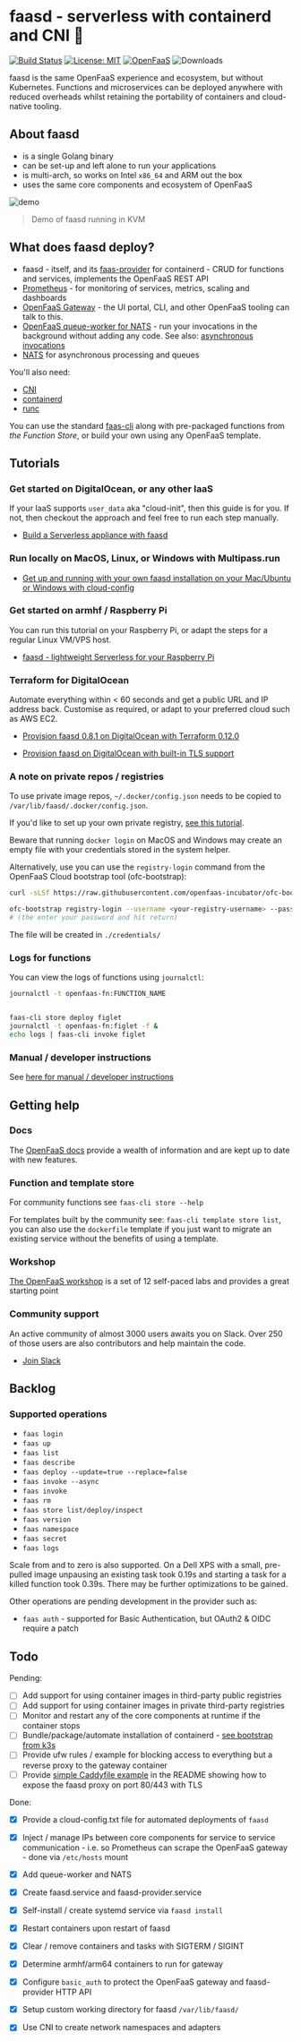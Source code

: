 # faasd - serverless with containerd and CNI  🐳

[![Build Status](https://travis-ci.com/openfaas/faasd.svg?branch=master)](https://travis-ci.com/openfaas/faasd)
[![License: MIT](https://img.shields.io/badge/License-MIT-yellow.svg)](https://opensource.org/licenses/MIT)
[![OpenFaaS](https://img.shields.io/badge/openfaas-serverless-blue.svg)](https://www.openfaas.com)
![Downloads](https://img.shields.io/github/downloads/openfaas/faasd/total)

faasd is the same OpenFaaS experience and ecosystem, but without Kubernetes. Functions and microservices can be deployed anywhere with reduced overheads whilst retaining the portability of containers and cloud-native tooling.

## About faasd

* is a single Golang binary
* can be set-up and left alone to run your applications
* is multi-arch, so works on Intel `x86_64` and ARM out the box
* uses the same core components and ecosystem of OpenFaaS

![demo](https://pbs.twimg.com/media/EPNQz00W4AEwDxM?format=jpg&name=small)

> Demo of faasd running in KVM

## What does faasd deploy?

* faasd - itself, and its [faas-provider](https://github.com/openfaas/faas-provider) for containerd - CRUD for functions and services, implements the OpenFaaS REST API
* [Prometheus](https://github.com/prometheus/prometheus) - for monitoring of services, metrics, scaling and dashboards
* [OpenFaaS Gateway](https://github.com/openfaas/faas/tree/master/gateway) - the UI portal, CLI, and other OpenFaaS tooling can talk to this.
* [OpenFaaS queue-worker for NATS](https://github.com/openfaas/nats-queue-worker) - run your invocations in the background without adding any code. See also: [asynchronous invocations](https://docs.openfaas.com/reference/triggers/#async-nats-streaming)
* [NATS](https://nats.io) for asynchronous processing and queues

You'll also need:

* [CNI](https://github.com/containernetworking/plugins)
* [containerd](https://github.com/containerd/containerd)
* [runc](https://github.com/opencontainers/runc)

You can use the standard [faas-cli](https://github.com/openfaas/faas-cli) along with pre-packaged functions from *the Function Store*, or build your own using any OpenFaaS template.

## Tutorials

### Get started on DigitalOcean, or any other IaaS

If your IaaS supports `user_data` aka "cloud-init", then this guide is for you. If not, then checkout the approach and feel free to run each step manually.

* [Build a Serverless appliance with faasd](https://blog.alexellis.io/deploy-serverless-faasd-with-cloud-init/)

### Run locally on MacOS, Linux, or Windows with Multipass.run

* [Get up and running with your own faasd installation on your Mac/Ubuntu or Windows with cloud-config](https://gist.github.com/alexellis/6d297e678c9243d326c151028a3ad7b9)

### Get started on armhf / Raspberry Pi

You can run this tutorial on your Raspberry Pi, or adapt the steps for a regular Linux VM/VPS host.

* [faasd - lightweight Serverless for your Raspberry Pi](https://blog.alexellis.io/faasd-for-lightweight-serverless/)

### Terraform for DigitalOcean

Automate everything within < 60 seconds and get a public URL and IP address back. Customise as required, or adapt to your preferred cloud such as AWS EC2.

* [Provision faasd 0.8.1 on DigitalOcean with Terraform 0.12.0](docs/bootstrap/README.md)

* [Provision faasd on DigitalOcean with built-in TLS support](docs/bootstrap/digitalocean-terraform/README.md)

### A note on private repos / registries

To use private image repos, `~/.docker/config.json` needs to be copied to `/var/lib/faasd/.docker/config.json`.

If you'd like to set up your own private registry, [see this tutorial](https://blog.alexellis.io/get-a-tls-enabled-docker-registry-in-5-minutes/).

Beware that running `docker login` on MacOS and Windows may create an empty file with your credentials stored in the system helper.

Alternatively, use you can use the `registry-login` command from the OpenFaaS Cloud bootstrap tool (ofc-bootstrap):

```bash
curl -sLSf https://raw.githubusercontent.com/openfaas-incubator/ofc-bootstrap/master/get.sh | sudo sh

ofc-bootstrap registry-login --username <your-registry-username> --password-stdin
# (the enter your password and hit return)
```
The file will be created in `./credentials/`

### Logs for functions

You can view the logs of functions using `journalctl`:

```bash
journalctl -t openfaas-fn:FUNCTION_NAME


faas-cli store deploy figlet
journalctl -t openfaas-fn:figlet -f &
echo logs | faas-cli invoke figlet
```

### Manual / developer instructions

See [here for manual / developer instructions](docs/DEV.md)

## Getting help

### Docs

The [OpenFaaS docs](https://docs.openfaas.com/) provide a wealth of information and are kept up to date with new features.

### Function and template store

For community functions see `faas-cli store --help`

For templates built by the community see: `faas-cli template store list`, you can also use the `dockerfile` template if you just want to migrate an existing service without the benefits of using a template.

### Workshop

[The OpenFaaS workshop](https://github.com/openfaas/workshop/) is a set of 12 self-paced labs and provides a great starting point

### Community support

An active community of almost 3000 users awaits you on Slack. Over 250 of those users are also contributors and help maintain the code.

* [Join Slack](https://slack.openfaas.io/)

## Backlog

### Supported operations

* `faas login`
* `faas up`
* `faas list`
* `faas describe`
* `faas deploy --update=true --replace=false`
* `faas invoke --async`
* `faas invoke`
* `faas rm`
* `faas store list/deploy/inspect`
* `faas version`
* `faas namespace`
* `faas secret`
* `faas logs`

Scale from and to zero is also supported. On a Dell XPS with a small, pre-pulled image unpausing an existing task took 0.19s and starting a task for a killed function took 0.39s. There may be further optimizations to be gained.

Other operations are pending development in the provider such as:

* `faas auth` - supported for Basic Authentication, but OAuth2 & OIDC require a patch

## Todo

Pending:

* [ ] Add support for using container images in third-party public registries
* [ ] Add support for using container images in private third-party registries
* [ ] Monitor and restart any of the core components at runtime if the container stops
* [ ] Bundle/package/automate installation of containerd - [see bootstrap from k3s](https://github.com/rancher/k3s)
* [ ] Provide ufw rules / example for blocking access to everything but a reverse proxy to the gateway container
* [ ] Provide [simple Caddyfile example](https://blog.alexellis.io/https-inlets-local-endpoints/) in the README showing how to expose the faasd proxy on port 80/443 with TLS

Done:

* [x] Provide a cloud-config.txt file for automated deployments of `faasd`
* [x] Inject / manage IPs between core components for service to service communication - i.e. so Prometheus can scrape the OpenFaaS gateway - done via `/etc/hosts` mount
* [x] Add queue-worker and NATS
* [x] Create faasd.service and faasd-provider.service
* [x] Self-install / create systemd service via `faasd install`
* [x] Restart containers upon restart of faasd
* [x] Clear / remove containers and tasks with SIGTERM / SIGINT
* [x] Determine armhf/arm64 containers to run for gateway
* [x] Configure `basic_auth` to protect the OpenFaaS gateway and faasd-provider HTTP API
* [x] Setup custom working directory for faasd `/var/lib/faasd/`
* [x] Use CNI to create network namespaces and adapters

